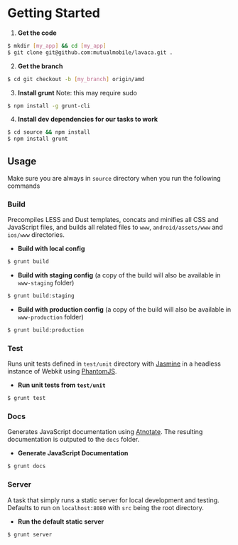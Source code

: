 # Getting Started

1. __Get the code__
```bash
$ mkdir [my_app] && cd [my_app]
$ git clone git@github.com:mutualmobile/lavaca.git .
```

2. __Get the branch__
```bash
$ cd git checkout -b [my_branch] origin/amd
```

3. __Install grunt__
Note: this may require sudo
```bash
$ npm install -g grunt-cli
```

4. __Install dev dependencies for our tasks to work__
```bash
$ cd source && npm install
$ npm install grunt
```

## Usage

Make sure you are always in `source` directory when you run the following commands

### Build

Precompiles LESS and Dust templates, concats and minifies all CSS and JavaScript files, and builds all related files to `www`, `android/assets/www` and `ios/www` directories. 

- __Build with local config__
```bash
$ grunt build
```

- __Build with staging config__ (a copy of the build will also be available in `www-staging` folder)
```bash
$ grunt build:staging
```

- __Build with production config__ (a copy of the build will also be available in `www-production` folder)
```bash
$ grunt build:production
```

### Test

Runs unit tests defined in `test/unit` directory with [Jasmine](http://pivotal.github.com/jasmine/) in a headless instance of Webkit using [PhantomJS](http://phantomjs.org/).

- __Run unit tests from `test/unit`__
```bash
$ grunt test
```

### Docs

Generates JavaScript documentation using [Atnotate](https://github.com/mutualmobile/lavaca/wiki/5.4.-Documentation-Generation-with-Atnotate). The resulting documentation is outputed to the `docs` folder.

- __Generate JavaScript Documentation__

```bash
$ grunt docs
```

### Server

A task that simply runs a static server for local development and testing. Defaults to run on `localhost:8080` with `src` being the root directory.

- __Run the default static server__
```bash
$ grunt server
```
